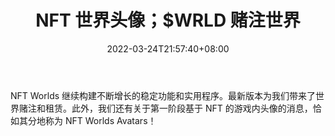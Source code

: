 ﻿---
title: "NFT 世界头像；$WRLD 赌注世界"
date: 2022-03-24T21:57:40+08:00
lastmod: 2022-03-24T16:45:40+08:00
draft: false
authors: ["Olivia"]
description: "NFT Worlds 继续构建不断增长的稳定功能和实用程序。最新版本为我们带来了世界赌注和租赁。此外，我们还有关于第一阶段基于 NFT 的游戏内头像的消息，恰如其分地称为 NFT Worlds Avatars！"
featuredImage: "nft-worlds-avatars-stake-worlds-for-wrld.jpg"
tags: ["Virtual World","虚拟世界","Play to Earn"]
categories: ["news"]
news: ["虚拟世界"]
weight: 
lightgallery: true
pinned: false
recommend: false
recommend1: false
---

NFT Worlds 继续构建不断增长的稳定功能和实用程序。最新版本为我们带来了世界赌注和租赁。此外，我们还有关于第一阶段基于 NFT 的游戏内头像的消息，恰如其分地称为 NFT Worlds Avatars！

<!--more-->

